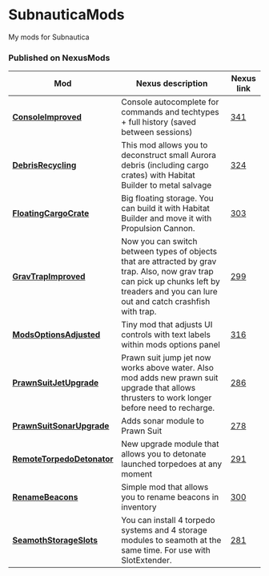 # SubnauticaMods
My mods for Subnautica


### Published on NexusMods
Mod | Nexus description | Nexus link
-|-|-
| [**ConsoleImproved**](https://github.com/zorgesho/SubnauticaMods/tree/master/ConsoleImproved) | Console autocomplete for commands and techtypes + full history (saved between sessions) | [341](https://www.nexusmods.com/subnautica/mods/341)|
| [**DebrisRecycling**](https://github.com/zorgesho/SubnauticaMods/tree/master/DebrisRecycling) | This mod allows you to deconstruct small Aurora debris (including cargo crates) with Habitat Builder to metal salvage | [324](https://www.nexusmods.com/subnautica/mods/324)|
| [**FloatingCargoCrate**](https://github.com/zorgesho/SubnauticaMods/tree/master/FloatingCargoCrate) | Big floating storage. You can build it with Habitat Builder and move it with Propulsion Cannon. | [303](https://www.nexusmods.com/subnautica/mods/303)|
| [**GravTrapImproved**](https://github.com/zorgesho/SubnauticaMods/tree/master/GravTrapImproved) | Now you can switch between types of objects that are attracted by grav trap. Also, now grav trap can pick up chunks left by treaders and you can lure out and catch crashfish with trap. | [299](https://www.nexusmods.com/subnautica/mods/299)|
| [**ModsOptionsAdjusted**](https://github.com/zorgesho/SubnauticaMods/tree/master/ModsOptionsAdjusted) | Tiny mod that adjusts UI controls with text labels within mods options panel | [316](https://www.nexusmods.com/subnautica/mods/316)|
| [**PrawnSuitJetUpgrade**](https://github.com/zorgesho/SubnauticaMods/tree/master/PrawnSuitJetUpgrade) | Prawn suit jump jet now works above water. Also mod adds new prawn suit upgrade that allows thrusters to work longer before need to recharge. | [286](https://www.nexusmods.com/subnautica/mods/286)|
| [**PrawnSuitSonarUpgrade**](https://github.com/zorgesho/SubnauticaMods/tree/master/PrawnSuitSonarUpgrade) | Adds sonar module to Prawn Suit | [278](https://www.nexusmods.com/subnautica/mods/278)|
| [**RemoteTorpedoDetonator**](https://github.com/zorgesho/SubnauticaMods/tree/master/RemoteTorpedoDetonator) | New upgrade module that allows you to detonate launched torpedoes at any moment | [291](https://www.nexusmods.com/subnautica/mods/291)|
| [**RenameBeacons**](https://github.com/zorgesho/SubnauticaMods/tree/master/RenameBeacons) | Simple mod that allows you to rename beacons in inventory | [300](https://www.nexusmods.com/subnautica/mods/300)|
| [**SeamothStorageSlots**](https://github.com/zorgesho/SubnauticaMods/tree/master/SeamothStorageSlots) | You can install 4 torpedo systems and 4 storage modules to seamoth at the same time. For use with SlotExtender. | [281](https://www.nexusmods.com/subnautica/mods/281)|
